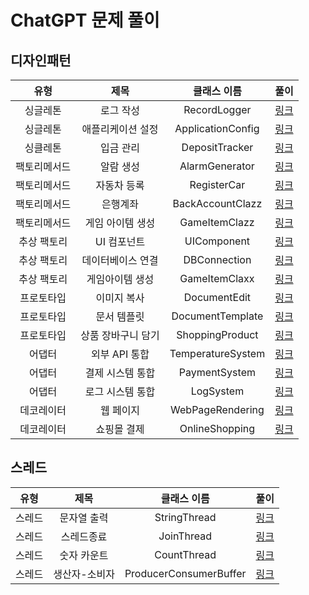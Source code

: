 # ChatGPT 문제 풀이

## 디자인패턴
 |   유형   |     제목     |      클래스 이름       |                 풀이                 |
|:------:|:----------:|:-----------------:|:----------------------------------:|
|  싱글레톤  |   로그 작성    |   RecordLogger    | [링크](https://areum.tistory.com/36) |
|  싱글레톤  | 애플리케이션 설정  | ApplicationConfig | [링크](https://areum.tistory.com/43) |
|  싱클레톤  |   입금 관리    |  DepositTracker   | [링크](https://areum.tistory.com/44) |
| 팩토리메서드 |   알람 생성    |  AlarmGenerator   | [링크](https://areum.tistory.com/45) |
| 팩토리메서드 |   자동차 등록   |    RegisterCar    | [링크](https://areum.tistory.com/46) |
| 팩토리메서드 |    은행계좌    | BackAccountClazz  | [링크](https://areum.tistory.com/47) |
| 팩토리메서드 | 게임 아이템 생성  |   GameItemClazz   | [링크](https://areum.tistory.com/48) |
| 추상 팩토리 |  UI 컴포넌트   |    UIComponent    | [링크](https://areum.tistory.com/49) |
| 추상 팩토리 | 데이터베이스 연결  |   DBConnection    | [링크](https://areum.tistory.com/50) |
| 추상 팩토리 |  게임아이템 생성  |   GameItemClaxx   | [링크](https://areum.tistory.com/51) |
| 프로토타입  |   이미지 복사   |   DocumentEdit    | [링크](https://areum.tistory.com/52) |
| 프로토타입  |   문서 템플릿   | DocumentTemplate  | [링크](https://areum.tistory.com/53) |
| 프로토타입  | 상품 장바구니 담기 |  ShoppingProduct  | [링크](https://areum.tistory.com/54) |
|  어댑터   | 외부 API 통합  | TemperatureSystem | [링크](https://areum.tistory.com/55) |
|  어댑터   | 결제 시스템 통합  |   PaymentSystem   | [링크](https://areum.tistory.com/56) |
|  어댑터   | 로그 시스템 통합  |     LogSystem     | [링크](https://areum.tistory.com/57) |
| 데코레이터  |   웹 페이지    | WebPageRendering  | [링크](https://areum.tistory.com/58) |
| 데코레이터  |   쇼핑몰 결제   |  OnlineShopping   | [링크](https://areum.tistory.com/59) |


## 스레드
|   유형   |     제목     |         클래스 이름         |                 풀이                  |
|:------:|:----------:|:----------------------:|:-----------------------------------:|
|  스레드   |   문자열 출력   |      StringThread      | [링크](https://areum.tistory.com/37)  |
|  스레드   |   스레드종료    |       JoinThread       | [링크](https://areum.tistory.com/39)  |
|  스레드   |   숫자 카운트   |      CountThread       | [링크](https://areum.tistory.com/41)  |
|  스레드   |  생산자-소비자   | ProducerConsumerBuffer | [링크](https://areum.tistory.com/42)  |